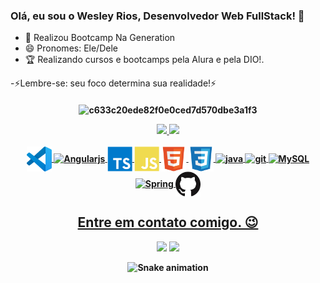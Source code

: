 ### Olá, eu sou o Wesley Rios, Desenvolvedor Web FullStack! 👋

- 🌱 Realizou Bootcamp Na Generation
- 😄 Pronomes: Ele/Dele
- 🏆 Realizando cursos e bootcamps pela Alura e pela DIO!.

-⚡Lembre-se: seu foco determina sua realidade!⚡


<h4 align="center">


![c633c20ede82f0e0ced7d570dbe3a1f3](https://user-images.githubusercontent.com/70382532/138322189-2db8df52-9dcb-40a0-88a8-c365466bd33d.gif)
  

<div align="center">
  <a href="https://github.com/Zarps">
  <img height="150em" src="https://github-readme-stats.vercel.app/api?username=Zarps&show_icons=true&theme=midnight-purple&include_all_commits=true&count_private=true"/>
  <img height="150em" src="https://github-readme-stats.vercel.app/api/top-langs/?username=Zarps&layout=compact&langs_count=7&theme=midnight-purple"/>
</div>

</div>
  
<div style="display: inline_block"><br>
 
  <img align="center" alt="VScode" height="40px" src="https://raw.githubusercontent.com/github/explore/80688e429a7d4ef2fca1e82350fe8e3517d3494d/topics/visual-studio-code/visual-studio-code.png" />
  <img align="center" alt="Angularjs" height="40" src = "https://cdn.jsdelivr.net/gh/devicons/devicon/icons/angularjs/angularjs-original.svg"/>
  <img align="center" alt="Ts" height="40" width="40" src="https://raw.githubusercontent.com/devicons/devicon/master/icons/typescript/typescript-plain.svg">
  <img align="center" alt="May-Js" height="40"  src="https://raw.githubusercontent.com/devicons/devicon/master/icons/javascript/javascript-plain.svg">
  <img align="center" alt="May-HTML" height="40"  src="https://raw.githubusercontent.com/devicons/devicon/master/icons/html5/html5-original.svg">
  <img align="center" alt="May-CSS" height="40"  src="https://raw.githubusercontent.com/devicons/devicon/master/icons/css3/css3-original.svg">
  <img align="center" alt="java" height="40" src="https://cdn-icons-png.flaticon.com/512/226/226777.png" /> 
  <img align="center" alt="git" height="40" src="https://www.vectorlogo.zone/logos/git-scm/git-scm-icon.svg" /> 
  <img align="center" alt="MySQL" height="40px" src="https://cdn-icons-png.flaticon.com/512/528/528260.png" />
  <img align="center" alt="Spring" height="40px" src="https://www.vectorlogo.zone/logos/springio/springio-icon.svg"/> 
  <img align="center" alt="GitHub" height="40px" src="https://raw.githubusercontent.com/github/explore/78df643247d429f6cc873026c0622819ad797942/topics/github/github.png"/>

  ##
  </div>
<div>
  
  ## Entre em contato comigo. 😉

</div> 
  <div>
 
  <a href = "mailto:wes.alves.rios@gmail.com"><img src="https://img.shields.io/badge/-Gmail-%23333?style=for-the-badge&logo=gmail&logoColor=white" target="_blank"></a>
  <a href="https://www.linkedin.com/in/wesleyrioos/" target="_blank"><img src="https://img.shields.io/badge/-LinkedIn-%230077B5?style=for-the-badge&logo=linkedin&logoColor=white" target="_blank"></a> 
 
  ![Snake animation](https://github.com/Zarps/Zarps/blob/output/github-contribution-grid-snake.svg)
 
</div>

